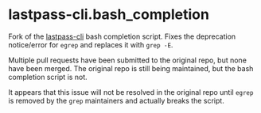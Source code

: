 # lastpass-cli.bash_completion

Fork of the [lastpass-cli](https://github.com/lastpass/lastpass-cli) bash completion
script.  Fixes the deprecation notice/error for `egrep` and replaces it with `grep -E`.

Multiple pull requests have been submitted to the original repo, but none have been
merged.  The original repo is still being maintained, but the bash completion
script is not.

It appears that this issue will not be resolved in the original repo until `egrep`
is removed by the `grep` maintainers and actually breaks the script.
